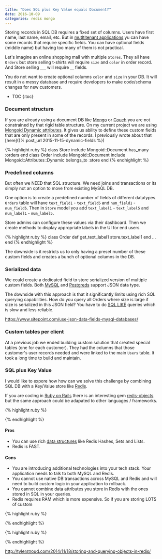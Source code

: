 ```yaml
---
title: "Does SQL plus Key Value equals Document?"
date: 2016-10-09
categories: redis mongo
---
```


Storing records in SQL DB requires a fixed set of columns.  Users have first name, last name, email, etc.  But in [mutltitenant applications](https://en.wikipedia.org/wiki/Multitenancy) yu can have some records that require specific fields.  You can have optional fields (middle name) but having too many of them is not practical.

Let's imagine an online shopping mall with multiple `Stores`.  They all have `Orders` but store selling t-shirts will require `size` and `color` in order record.  And Store selling ___ will require __ fields.  

You do not want to create optional columns `color` and `size` in your DB.  It will result in a messy database and require developers to make code/schema changes for new customers.  

* TOC
{:toc}

### Document structure

If you are already using a document DB like [Mongo](https://www.mongodb.com) or [Couch](http://couchdb.apache.org/) you are not constrained by that rigid table structure.  On my current project we are using [Mongoid Dynamic attributes](http://www.rubydoc.info/github/mongoid/mongoid/Mongoid/Attributes/Dynamic).  It gives us ability to define these custom fields that are only present in some of the records.  I previously wrote about that [here]({% post_url 2015-11-15-dynamic-fields %})

{% highlight ruby %}
class Store
  include Mongoid::Document
  has_many :orders
end
class Order
  include Mongoid::Document
  include Mongoid::Attributes::Dynamic
  belongs_to :store
end
{% endhighlight %}

### Predefined columns

But often we NEED that SQL structure.  We need joins and transactions or its simply not an option to move from existing MySQL DB.  

One option is to create a predefined number of fields of different datatypes.  `Orders` table will have `text_field1` - `text_field5` and `num_field1` - `num_field5`.  Then in `Store` model you add `text_label1` - `text_label5` and `num_label1` - `num_label5`.  

Store admins can configure these values via their dashboard.  Then we create methods to display appropriate labels in the UI for end users.  

{% highlight ruby %}
class Order
  def get_text_label1
    store.text_label1
  end
  ...
end
{% endhighlight %}

The downside is it restricts us to only having a preset number of these custom fields and creates a bunch of optional columns in the DB.  

### Serialized data

We could create a dedicated field to store serialized version of multiple custom fields.  Both [MySQL](https://dev.mysql.com/doc/refman/5.7/en/json.html) and [Postgreds](https://www.postgresql.org/docs/9.3/static/functions-json.html) support JSON data type.  

The downside with this approach is that it significantly limits using rich SQL querying capabilities.  How do you query all Orders where size is large if size is serialized in this JSON field?  You have to do [SQL LIKE](http://www.tutorialspoint.com/sql/sql-like-clause.htm) queries which is slow and less reliable.  

https://www.sitepoint.com/use-json-data-fields-mysql-databases/

### Custom tables per client

At a previous job we ended building custom solution that created special tables (one for each customer).  They had the columns that those customer's user records needed and were linked to the main `Users` table.  It took a long time to build and maintain.  

### SQL plus Key Value

I would like to expore how how can we solve this challenge by combining SQL DB with a Key/Value store like [Redis](http://redis.io/).  

If you are coding in [Ruby on Rails](http://rubyonrails.org/) there is an interesting gem [redis-objects](https://github.com/nateware/redis-objects) but the same approach could be adapated to other languages / frameworks.  

{% highlight ruby %}

{% endhighlight %}

#### Pros

* You can use rich [data structures](http://redis.io/topics/data-types) like Redis Hashes, Sets and Lists.
* Redis is FAST.  

#### Cons

* You are introducing additional technologies into your tech stack.  Your application needs to talk to both MySQL and Redis.  
* You cannot use native DB transactions across MySQL and Redis and will need to build custom logic in your application to rollback.  
* You cannot combine data attributes you store in Redis with the ones stored in SQL in your queries.  
* Redis requires RAM which is more expensive.  So if you are storing LOTS of custom


{% highlight ruby %}

{% endhighlight %}



{% highlight ruby %}

{% endhighlight %}

http://tylerstroud.com/2014/11/18/storing-and-querying-objects-in-redis/

